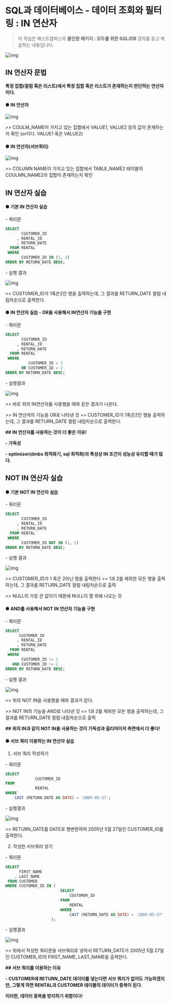 # SQL과 데이터베이스 - 데이터 조회와 필터링 : IN 연산자

> 이 학습은 패스트캠퍼스의 **올인원 패키지 : 모두를 위한 SQL/DB** 강의를 듣고 복습하는 내용입니다.

![img](/assets/md-images/image-16456060386311.png)



## IN 연산자 문법

**특정 집합(컬럼 혹은 리스트)에서 특정 집합 혹은 리스트가 존재하는지 판단하는 연산자이다.**





#### ● IN 연산자

![img](/assets/md-images/image-16456060514353.png)

\>> COULM_NAME이 가지고 있는 집합에서 VALUE1, VALUE2 등의 값이 존재하는지 확인 (or이다. VALUE1 혹은 VALUE2)





#### ● IN 연산자(서브쿼리)

![img](/assets/md-images/image-16456060574685.png)

\>> COLUMN NAME이 가지고 있는 집합에서 TABLE_NAME2 테이블의 COULMN_NAME2의 집합이 존재하는지 확인





## IN 연산자 실습





#### ● 기본 IN 연산자 실습



\- 쿼리문

```SQL
SELECT
       CUSTOMER_ID
     , RENTAL_ID
     , RETURN_DATE
  FROM RENTAL
 WHERE
       CUSTOMER_ID IN (1, 2)       
ORDER BY RETURN_DATE DESC;
```

\- 실행 결과

![img](/assets/md-images/image-16456060655227.png)

\>> CUSTOMER_ID가 1혹은2인 행을 출력하는데, 그 결과를 RETURN_DATE 컬럼 내림차순으로 출력한다.





#### ●  IN 연산자 실습 - OR을 사용해서 IN연산자 기능을 구현





\- 쿼리문

```SQL
SELECT
       CUSTOMER_ID
     , RENTAL_ID
     , RETURN_DATE
  FROM RENTAL
 WHERE
          CUSTOMER_ID = 1 
       OR CUSTOMER_ID = 2
ORDER BY RETURN_DATE DESC;
```

\- 실행결과

![img](/assets/md-images/image-16456060737779.png)

\>> 바로 위의 IN연산자를 사용했을 때와 같은 결과가 나온다.

\>> IN 연산자의 기능을 OR로 나타낸 것 => CUSTOMER_ID가 1혹은2인 행을 출력하는데, 그 결과를 RETURN_DATE 컬럼 내림차순으로 출력한다.





**## IN 연산자를 사용하는 것이 더 좋은 이유!**

**- 가독성**

**- optimizer(dmbs 최적화기, sql 최적화)의 특성상 IN 조건이 성능상 유리할 때가 많다.**





## NOT IN 연산자 실습


#### ● 기본 NOT IN 연산자 실습

\- 쿼리문

```SQL
SELECT
       CUSTOMER_ID
     , RENTAL_ID
     , RETURN_DATE
  FROM RENTAL
 WHERE
       CUSTOMER_ID NOT IN (1, 2)       
ORDER BY RETURN_DATE DESC;
```

\- 실행 결과

![img](/assets/md-images/image-164560608138211.png)

\>> CUSTOMER_ID가 1 혹은 2아닌 행을 출력한다 == 1과 2를 제외한 모든 행을 출력하는데, 그 결과를 RETURN_DATE 컬럼 내림차순으로 출력

\>> NULL이 가장 큰 값이기 때문에 NULL이 젤 위에 나오는 것





#### ● AND를 사용해서 NOT IN 연산자 기능을 구현


\- 쿼리문

```SQL
SELECT
      CUSTOMER_ID
     , RENTAL_ID
     , RETURN_DATE
  FROM RENTAL
 WHERE
       CUSTOMER_ID != 1 
   AND CUSTOMER_ID != 2
ORDER BY RETURN_DATE DESC;
```

\- 실행 결과

![img](/assets/md-images/image-164560608790713.png)

\>> 위의 NOT IN을 사용했을 때와 결과가 같다.

\>> NOT IN의 기능을 AND로 나타낸 것 => 1과 2를 제외한 모든 행을 출력하는데, 그 결과를 RETURN_DATE 컬럼 내림차순으로 출력

**## 위의 IN과 같이 NOT IN을 사용하는 것이 가독성과 옵티마이저 측면에서 더 좋다!**





#### ● 서브 쿼리 이용하는 IN 연산자 실습

1) 서브 쿼리 작성하기

\- 쿼리문

```sql
SELECT
             CUSTOMER_ID
FROM
             RENTAL
WHERE
    CAST (RETURN_DATE AS DATE) = '2005-05-27';
```

\- 실행결과

![img](/assets/md-images/image-164560609413515.png)

\>> RETURN_DATE를 DATE로 형변환하여 2005년 5월 27일인 CUSTOMER_ID를 출력한다. 





2) 작성한 서브쿼리 넣기

\- 쿼리문

```sql
SELECT
      FIRST_NAME
    , LAST_NAME
 FROM CUSTOMER
WHERE CUSTOMER_ID IN (
					    SELECT
					        CUSTOMER_ID
					    FROM
					        RENTAL
					    WHERE
					        CAST (RETURN_DATE AS DATE) = '2005-05-27' 
       				);
```

\- 실행결과

![img](/assets/md-images/image-164560610244717.png)

\>> 위에서 작성한 쿼리문을 서브쿼리로 넣어서 RETURN_DATE가 2005년 5월 27일인 CUSTOMER_ID의 FIRST_NAME, LAST_NAME을 출력한다.





**## 서브 쿼리를 이용하는 이유**

**- CUSTOMER에 RETURN_DATE 데이터를 넣는다면 서브 쿼리가 없어도 가능하겠지만, 그렇게 하면 RENTAL과 CUSTOMER 테이블의 데이터가 중복이 된다.**

   **이러한,  데이터 중복을 방지하기 위함이다!**

